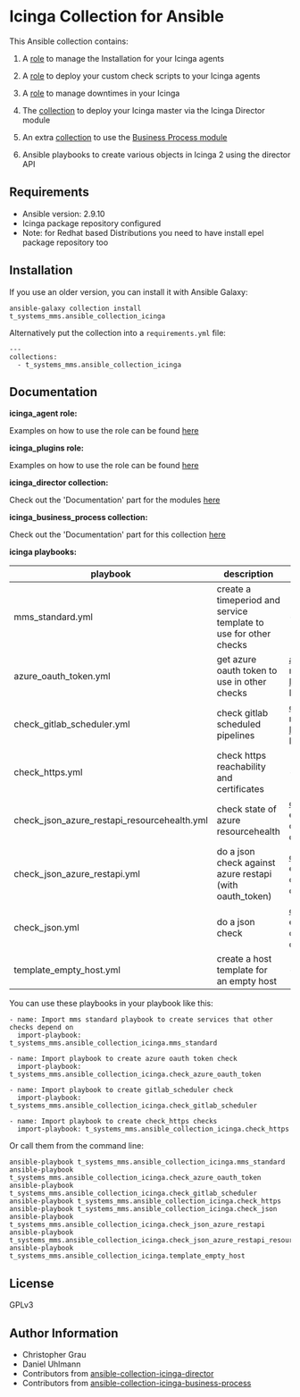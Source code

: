 # Icinga Collection for Ansible

This Ansible collection contains:

  1. A [role](roles/icinga_agent) to manage the Installation for your Icinga agents

  2. A [role](roles/icinga_plugins) to deploy your custom check scripts to your Icinga agents
  
  3. A [role](roles/icinga_downtime) to manage downtimes in your Icinga

  3. The [collection](https://github.com/T-Systems-MMS/ansible-collection-icinga-director) to deploy your Icinga master via the Icinga Director module

  4. An extra [collection](https://github.com/T-Systems-MMS/ansible-collection-icinga-business-process) to use the [Business Process module](https://github.com/Icinga/icingaweb2-module-businessprocess)

  5. Ansible playbooks to create various objects in Icinga 2 using the director API

## Requirements

- Ansible version: 2.9.10
- Icinga package repository configured
- Note: for Redhat based Distributions you need to have install epel package repository too

## Installation

If you use an older version, you can install it with Ansible Galaxy:
```
ansible-galaxy collection install t_systems_mms.ansible_collection_icinga
```

Alternatively put the collection into a `requirements.yml` file:
```
---
collections:
  - t_systems_mms.ansible_collection_icinga
```

## Documentation

**icinga_agent role:**

Examples on how to use the role can be found [here](roles/icinga_agent/README.md)

**icinga_plugins role:**

Examples on how to use the role can be found [here](roles/icinga_plugins/README.md)


**icinga_director collection:**

Check out the 'Documentation' part for the modules [here](https://github.com/T-Systems-MMS/ansible-collection-icinga-director#documentation)

**icinga_business_process collection:**

Check out the 'Documentation' part for this collection [here](https://github.com/T-Systems-MMS/ansible-collection-icinga-business-process/blob/master/roles/ansible_icinga_business_process/README.md)

**icinga playbooks:**

| playbook| description | Requirements
|------------|-----------------------------------------------------------------------|-------------
| mms_standard.yml | create a timeperiod and service template to use for other checks | -
| azure_oauth_token.yml | get azure oauth token to use in other checks | [azure_oauth_token.py](https://gist.github.com/rndmh3ro/e9abbca17a4d39597443176f99d585ae) needs to exist in the [PluginDir](https://icinga.com/docs/icinga-2/latest/doc/04-configuration/#constants-conf) on your Icinga Server or Agent
| check_gitlab_scheduler.yml | check gitlab scheduled pipelines | [check_gitlab_scheduler](https://github.com/telekom-mms/check_gitlab_scheduler/) needs to exist in the [PluginDir](https://icinga.com/docs/icinga-2/latest/doc/04-configuration/#constants-conf) on your Icinga Server or Agent
| check_https.yml | check https reachability and certificates | - 
| check_json_azure_restapi_resourcehealth.yml | check state of azure resourcehealth | [check_json.pl](https://github.com/c-kr/check_json) needs to exist in the [PluginDir](https://icinga.com/docs/icinga-2/latest/doc/04-configuration/#constants-conf) on your Icinga Server or Agent
| check_json_azure_restapi.yml | do a json check against azure restapi (with oauth_token) | [check_json.pl](https://github.com/c-kr/check_json) needs to exist in the [PluginDir](https://icinga.com/docs/icinga-2/latest/doc/04-configuration/#constants-conf) on your Icinga Server or Agent
| check_json.yml | do a json check | [check_json.pl](https://github.com/c-kr/check_json) needs to exist in the [PluginDir](https://icinga.com/docs/icinga-2/latest/doc/04-configuration/#constants-conf) on your Icinga Server or Agent
| template_empty_host.yml | create a host template for an empty host | - 

You can use these playbooks in your playbook like this:

```
- name: Import mms standard playbook to create services that other checks depend on
  import-playbook: t_systems_mms.ansible_collection_icinga.mms_standard

- name: Import playbook to create azure oauth token check
  import-playbook: t_systems_mms.ansible_collection_icinga.check_azure_oauth_token

- name: Import playbook to create gitlab_scheduler check
  import-playbook: t_systems_mms.ansible_collection_icinga.check_gitlab_scheduler

- name: Import playbook to create check_https checks
  import-playbook: t_systems_mms.ansible_collection_icinga.check_https

```

Or call them from the command line:
```
ansible-playbook t_systems_mms.ansible_collection_icinga.mms_standard
ansible-playbook t_systems_mms.ansible_collection_icinga.check_azure_oauth_token
ansible-playbook t_systems_mms.ansible_collection_icinga.check_gitlab_scheduler
ansible-playbook t_systems_mms.ansible_collection_icinga.check_https
ansible-playbook t_systems_mms.ansible_collection_icinga.check_json
ansible-playbook t_systems_mms.ansible_collection_icinga.check_json_azure_restapi
ansible-playbook t_systems_mms.ansible_collection_icinga.check_json_azure_restapi_resourcehealth
ansible-playbook t_systems_mms.ansible_collection_icinga.template_empty_host
```

## License

GPLv3

## Author Information

* Christopher Grau
* Daniel Uhlmann
* Contributors from [ansible-collection-icinga-director ](https://github.com/T-Systems-MMS/ansible-collection-icinga-director/graphs/contributors)
* Contributors from [ansible-collection-icinga-business-process](https://github.com/T-Systems-MMS/ansible-collection-icinga-business-process/graphs/contributors)
